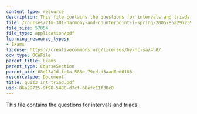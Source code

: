 ```yaml
---
content_type: resource
description: This file contains the questions for intervals and triads.
file: /courses/21m-301-harmony-and-counterpoint-i-spring-2005/86a297259f985480d7cf68efc11f30c0_quiz3_int_triad.pdf
file_size: 57854
file_type: application/pdf
learning_resource_types:
- Exams
license: https://creativecommons.org/licenses/by-nc-sa/4.0/
ocw_type: OCWFile
parent_title: Exams
parent_type: CourseSection
parent_uid: 68d13a1d-fa1a-588e-79cd-d3aad0ed0188
resourcetype: Document
title: quiz3_int_triad.pdf
uid: 86a29725-9f98-5480-d7cf-68efc11f30c0
---
```

This file contains the questions for intervals and triads.